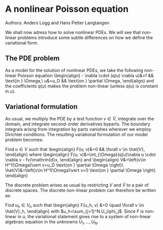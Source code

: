 # A nonlinear Poisson equation
Authors: Anders Logg and Hans Petter Langtangen

We shall now adress how to solve nonlinear PDEs. We will see that non-linear problems introduce some subtle differences on how we define the variational form.

## The PDE problem
As a model for the solution of nonlinear PDEs, we take the following non-linear Poisson equation
\begin{align}
    - \nabla \cdot (q(u) \nabla u)&=f && \text{in } \Omega,\\
    u&=u_D && \text{on } \partial \Omega,
\end{align}
and the coefficients $q(u)$ makes the problem non-linear (unless q(u) is constant in $u$).

## Variational  formulation
As usual, we multiply the PDE by a test function $v\in \hat{V}$, integrate over the domain, and integrate second-order derivatives byparts. The boundary integrals arisng from integration by parts vanishes wherever we employ Dirichlet conditions. The resulting variational formulation of our model problem becomes:

Find $u\in V$ such that
\begin{align}
    F(u; v)&=0 && \forall v \in \hat{V},
\end{align}
where
\begin{align}
    F(u; v)&=\int_{\Omega}(q(u)\nabla u \cdot \nabla v - fv)\mathrm{d}x,
\end{align}
and 
\begin{align}
    V&=\left\{v\in H^1(\Omega)\vert v=u_D \text{on } \partial \Omega \right\}\\
    \hat{V}&=\left\{v\in H^1(\Omega)\vert v=0 \text{on } \partial \Omega \right\}
\end{align}

The discrete problem arises as usual by restricting $V$ and $\hat{V}$ to a pair of discrete spaces. The discrete non-linear problem can therefore be written as:

Find $u_h \in V_h$ such that
\begin{align}
F(u_h, v) &=0 \quad \forall v \in \hat{V}_h,
\end{align}
with $u_h=\sum_{j=1}^N U_j\phi_j$. Since $F$ is non-linear in $u$, the variational statement gives rise to a system of non-linear algebraic equation in  the unknowns $U_1,\dots,U_N$.